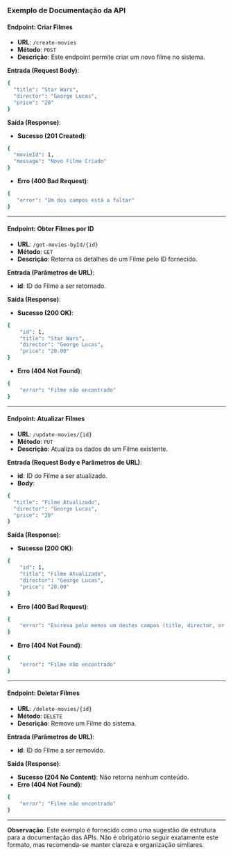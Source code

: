 ### Exemplo de Documentação da API

#### Endpoint: Criar Filmes
- **URL**: `/create-movies`
- **Método**: `POST`
- **Descrição**: Este endpoint permite criar um novo filme no sistema.

**Entrada (Request Body)**:
```bash
{
  "title": "Star Wars",
  "director": "George Lucas",
  "price": "20"
}
```

**Saída (Response)**:
- **Sucesso (201 Created)**:
```bash
{
  "movieId": 1,
  "message": "Novo Filme Criado"
}
```
- **Erro (400 Bad Request)**:
```bash
{
   "error": "Um dos campos está a faltar"
}
```
---

#### Endpoint: Obter Filmes por ID
- **URL**: `/get-movies-byId/{id}`
- **Método**: `GET`
- **Descrição**: Retorna os detalhes de um Filme pelo ID fornecido.

**Entrada (Parâmetros de URL)**:
- **id**: ID do Filme a ser retornado.

**Saída (Response)**:
- **Sucesso (200 OK)**:
```bash
{
	"id": 1,
	"title": "Star Wars",
	"director": "George Lucas",
	"price": "20.00"
}
```
- **Erro (404 Not Found)**:
```bash
{
	"error": "Filme não encontrado"
}
```
---

#### Endpoint: Atualizar Filmes
- **URL**: `/update-movies/{id}`
- **Método**: `PUT`
- **Descrição**: Atualiza os dados de um Filme existente.

**Entrada (Request Body e Parâmetros de URL)**:
- **id**: ID do Filme a ser atualizado.
- **Body**:
```bash
{
  "title": "Filme Atualizado",
  "director": "George Lucas",
  "price": "20"
}
```
**Saída (Response)**:
- **Sucesso (200 OK)**:
```bash
{
	"id": 1,
	"title": "Filme Atualizado",
	"director": "George Lucas",
	"price": "20.00"
}
```
- **Erro (400 Bad Request)**:
```bash
{
	"error": "Escreva pelo menos um destes campos (title, director, or price)"
}
```
- **Erro (404 Not Found)**:
```bash
{
	"error": "Filme não encontrado"
}
```

---

#### Endpoint: Deletar Filmes
- **URL**: `/delete-movies/{id}`
- **Método**: `DELETE`
- **Descrição**: Remove um Filme do sistema.

**Entrada (Parâmetros de URL)**:
- **id**: ID do Filme a ser removido.

**Saída (Response)**:
- **Sucesso (204 No Content)**:
  Não retorna nenhum conteúdo.
- **Erro (404 Not Found)**:
```bash
{
	"error": "Filme não encontrado"
}
```

---

**Observação**: Este exemplo é fornecido como uma sugestão de estrutura para a documentação das APIs. Não é obrigatório seguir exatamente este formato, mas recomenda-se manter clareza e organização similares.
